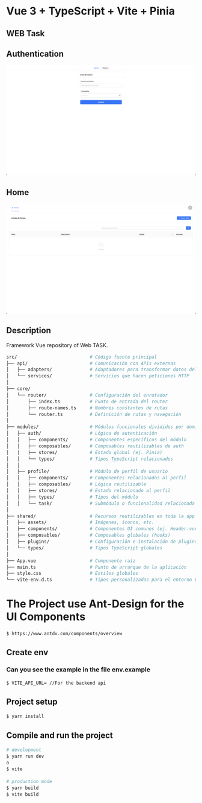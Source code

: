 # Vue 3 + TypeScript + Vite + Pinia

## WEB Task

## Authentication

![WEB Task](assets/auth.png)

## Home

![WEB Task](assets/home.png)

## Description

Framework Vue repository of Web TASK.
```bash
src/                           # Código fuente principal
├── api/                       # Comunicación con APIs externas
│   ├── adapters/              # Adaptadores para transformar datos del backend
│   └── services/              # Servicios que hacen peticiones HTTP
│
├── core/
│   └── router/                # Configuración del enrutador
│       ├── index.ts           # Punto de entrada del router
│       ├── route-names.ts     # Nombres constantes de rutas
│       └── router.ts          # Definición de rutas y navegación
│
├── modules/                   # Módulos funcionales divididos por dominio
│   ├── auth/                  # Lógica de autenticación
│   │   ├── components/        # Componentes específicos del módulo
│   │   ├── composables/       # Composables reutilizables de auth
│   │   ├── stores/            # Estado global (ej. Pinia)
│   │   └── types/             # Tipos TypeScript relacionados
│   │
│   ├── profile/               # Módulo de perfil de usuario
│   │   ├── components/        # Componentes relacionados al perfil
│   │   ├── composables/       # Lógica reutilizable
│   │   ├── stores/            # Estado relacionado al perfil
│   │   ├── types/             # Tipos del módulo
│   │   └── task/              # Submódulo o funcionalidad relacionada a tareas
│
├── shared/                    # Recursos reutilizables en toda la app
│   ├── assets/                # Imágenes, íconos, etc.
│   ├── components/            # Componentes UI comunes (ej. Header.vue)
│   ├── composables/           # Composables globales (hooks)
│   ├── plugins/               # Configuración e instalación de plugins
│   └── types/                 # Tipos TypeScript globales
│
├── App.vue                    # Componente raíz
├── main.ts                    # Punto de arranque de la aplicación
├── style.css                  # Estilos globales
└── vite-env.d.ts              # Tipos personalizados para el entorno Vite
```

# The Project use Ant-Design for the UI Components

```bash
$ https://www.antdv.com/components/overview
```

## Create env
### Can you see the example in the file env.example

```bash
$ VITE_API_URL= //For the backend api
```

## Project setup

```bash
$ yarn install
```

## Compile and run the project

```bash
# development
$ yarn run dev
o
$ vite

# production mode
$ yarn build
$ vite build
```